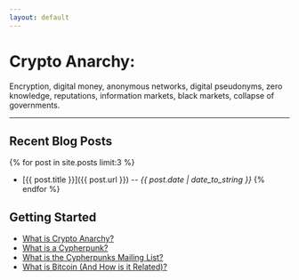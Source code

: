 ```yaml
---
layout: default
---
```


<div class="index-header" markdown='1'>

# Crypto Anarchy:

Encryption, digital money, anonymous networks, digital pseudonyms, zero knowledge, reputations, information markets, black markets, collapse of governments.

</div>

---

## Recent Blog Posts

{% for post in site.posts limit:3 %}
  + [{{ post.title }}]({{ post.url }}) -- _{{ post.date | date_to_string }}_
{% endfor %}

## Getting Started

+ [What is Crypto Anarchy?](/getting-started/what-is-crypto-anarchy)
+ [What is a Cypherpunk?](/getting-started/what-is-a-cypherpunk)
+ [What is the Cypherpunks Mailing List?](/getting-started/what-is-the-cypherpunks-mailing-list)
+ [What is Bitcoin (And How is it Related)?](/getting-started/what-is-bitcoin)

